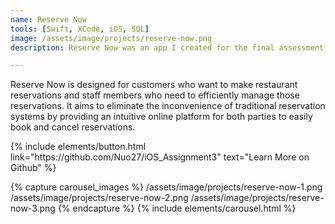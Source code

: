 ```yaml
---
name: Reserve Now
tools: [Swift, XCode, iOS, SQL]
image: /assets/image/projects/reserve-now.png
description: Reserve Now was an app I created for the final assessment for the course iOS development, it was designed for customers who want to make restaurant reservations and staff members who need to efficiently manage those reservations.

---
```


Reserve Now is designed for customers who want to make restaurant reservations and staff members who need to efficiently manage those reservations. It aims to eliminate the inconvenience of traditional reservation systems by providing an intuitive online platform for both parties to easily book and cancel reservations.

<p class="text-center">
{% include elements/button.html link="https://github.com/Nuo27/iOS_Assignment3" text="Learn More on Github" %}
</p>

{% capture carousel_images %}
/assets/image/projects/reserve-now-1.png
/assets/image/projects/reserve-now-2.png
/assets/image/projects/reserve-now-3.png
{% endcapture %}
{% include elements/carousel.html %}
